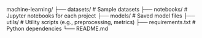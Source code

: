 machine-learning/
├── datasets/              # Sample datasets
├── notebooks/             # Jupyter notebooks for each project
├── models/                # Saved model files
├── utils/                 # Utility scripts (e.g., preprocessing, metrics)
├── requirements.txt       # Python dependencies
└── README.md
